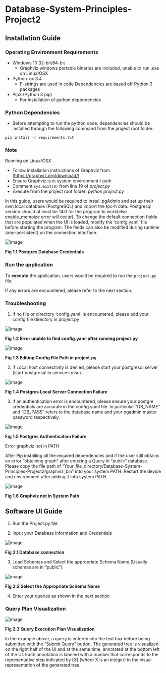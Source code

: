# **Database-System-Principles-Project2**

## Installation Guide

### Operating Environment Requirements
* Windows 10 32-bit/64-bit
    * Graphviz windows portable binaries are included, unable to run .exe on Linux/OSX
* Python >= 3.4
    * F-strings are used in code
Dependencies are based off Python 3 packages
* Pip3 (Python 3 pip)
    * For installation of python dependencies

### Python Dependencies
* Before attempting to run the python code, dependencies should be installed through the following command from the project root folder:  
```
pip install -r requirements.txt
```

### Note
Running on Linux/OSX
* Follow installation instructions of Graphviz from (https://graphviz.org/download/)
* Ensure Graphviz is in system environment / path
* Comment `sys.exit(0)` from line 19 of *project.py*
* Execute from the project root folder: *python project.py*

In this guide, users would be required to install pgAdmin and set up their own local database (PostgreSQL) and import the tpc-h data. Postgresql version should at least be 14.0 for the program to work(else enable_memoize error will occur). To change the default connection fields that are populated when the UI is loaded, modify the ‘config.yaml’ file before starting the program.
The fields can also be modified during runtime (non-persistent) on the connection interface. 

![image](https://user-images.githubusercontent.com/81215661/201454552-28019bb2-12ec-43c1-bc2a-5ae98a080389.png)

**Fig 1.1 Postgres Database Credentials**


### Run the application
To **execute** the application, users would be required to run the `project.py` file. 

If any errors are encountered, please refer to the next section.

### Troubleshooting
  1. If no file or directory ‘config.yaml’ is encountered, please add your config file directory in project.py


![image](https://user-images.githubusercontent.com/81215661/201454569-18ca2c32-e335-4cf1-983b-2aea56cd0672.png)

**Fig 1.2 Error unable to find config.yaml after running project.py**


![image](https://user-images.githubusercontent.com/81215661/201454653-aca6883e-c1bd-4676-8072-96fd6d48ba76.png)

**Fig 1.3 Editing Config File Path in project.py**

  2. If Local host connectivity is denied, please start your postgresql server (start postgresql in services.msc).


![image](https://user-images.githubusercontent.com/81215661/201454878-6d7db180-e682-4c9b-8561-8d05c9d790c2.png)

**Fig 1.4 Postgres Local Server Connection Failure**

  3. If an authentication error is encountered, please ensure your postgre credentials are accurate in the config.yaml file. In particular “DB_NAME” and “DB_PASS” refers to the database name and your pgadmin master password respectively.


![image](https://user-images.githubusercontent.com/81215661/201454889-bbb9fcf4-5bd8-4f5f-939b-5e6c56e54af8.png)

**Fig 1.5 Postgres Authentication Failure**


Error graphviz not in PATH

After Pip installing all the required dependencies and if the user still obtains an error “obtaining graph” after entering a Query in “public” database. Please copy the file path of “Your_file_directory/Database-System-Principles-Project2/graphviz_bin” into your system PATH.
Restart the device and environment after adding it into system PATH.

 ![image](https://user-images.githubusercontent.com/81215661/201504515-fe010456-af82-4323-b87d-39146ff96012.png)

**Fig 1.6 Graphviz not in System Path**



## Software UI Guide
  1. Run the Project.py file

  2. Input your Database Information and Credentials

 ![image](https://user-images.githubusercontent.com/81215661/201504563-8512c850-e653-4aeb-9407-2b7ce1c74506.png)

**Fig 2.1 Database connection**
  
  3. Load Schemas and Select the appropriate Schema Name (Usually schemas are in “public”)

 ![image](https://user-images.githubusercontent.com/81215661/201504576-c8ac67f5-6855-42a4-94ca-fab307e5ad6d.png)

**Fig 2.2 Select the Appropriate Schema Name**

 4. Enter your queries as shown in the next section


### Query Plan Visualization

 ![image](https://user-images.githubusercontent.com/81215661/201504544-0158a061-0feb-4daa-ab86-10941cda6ebf.png)

**Fig 2.3 Query Execution Plan Visualization**

In the example above, a query is entered into the text box before being submitted with the “Submit Query” button.
The generated tree is visualized on the right half of the UI and at the same time, annotated at the bottom left of the UI.
Each annotation is labeled with a number that corresponds to the representative step indicated by [X] (where X is an integer) in the visual representation of the generated tree.

